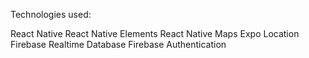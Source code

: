 Technologies used:

React Native 
React Native Elements 
React Native Maps 
Expo Location 
Firebase Realtime Database 
Firebase Authentication 
